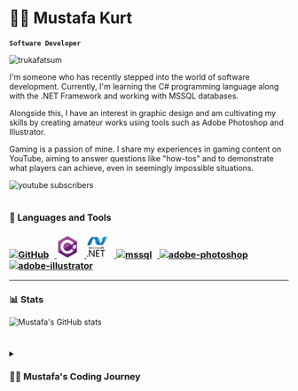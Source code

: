 # 🏄‍♂ Mustafa Kurt

**`Software Developer`**

<p align="left"> <img src="https://komarev.com/ghpvc/?username=trukafatsum&label=Profile%20views&color=0e75b6&style=flat" alt="trukafatsum" /> </p>

 I'm someone who has recently stepped into the world of software development. Currently, I'm learning the C# programming language along with the .NET Framework and working with MSSQL databases. 

Alongside this, I have an interest in graphic design and am cultivating my skills by creating amateur works using tools such as Adobe Photoshop and Illustrator.

Gaming is a passion of mine. I share my experiences in gaming content on YouTube, aiming to answer questions like "how-tos" and to demonstrate what players can achieve, even in seemingly impossible situations.

<!-- Social badges section -->
<!-- Badges with custom icons - https://github.com/trukafatsum/custom-icon-badges -->
<!-- View counter - https://github.com/trukafatsum/Simple-View-Counter -->
<p align="center">
  <a href="https://www.youtube.com/@trukafatsum?sub_confirmation=1">
    <img height="32px" align="left" alt="youtube subscribers" title="Subscribe to my YouTube channel" src="https://pngimg.com/uploads/subscribe/subscribe_PNG29.png"/></a>
</p>
<br />
<br />


<h3> 🧰 Languages and Tools <h3/>
  
  <a href="https://docs.github.com/get-started" target="_blank" rel="noreferrer">
    <img src="https://cdn.jsdelivr.net/gh/devicons/devicon/icons/github/github-original.svg" alt="GitHub" width="40px" height="40" style="padding-right:10px" />
  </a>
  <a href="https://www.w3schools.com/cs/" target="_blank" rel="noreferrer">
    <img src="https://raw.githubusercontent.com/devicons/devicon/master/icons/csharp/csharp-original.svg" alt="csharp" width="40" height="40" style="padding-right:10px" />
  </a>
  <a href="https://dotnet.microsoft.com/" target="_blank" rel="noreferrer">
    <img src="https://raw.githubusercontent.com/devicons/devicon/master/icons/dot-net/dot-net-original-wordmark.svg" alt="dotnet" width="40" height="40" style="padding-right:10px" />
  </a>
  <a href="https://www.microsoft.com/en-us/sql-server" target="_blank" rel="noreferrer">
    <img src="https://www.svgrepo.com/show/303229/microsoft-sql-server-logo.svg" alt="mssql" width="40" height="40" style="padding-right:10px" />
  </a>
  <a href="https://www.adobe.com/tr/products/photoshop.html" target="_blank" rel="noreferrer">
    <img src="https://www.svgrepo.com/show/452149/adobe-photoshop.svg" alt="adobe-photoshop" width="40" height="40" style="padding-right:10px" />
  </a>
  <a href="https://www.adobe.com/tr/products/illustrator.html" target="_blank" rel="noreferrer">
    <img src="https://www.svgrepo.com/show/452147/adobe-illustrator.svg" alt="adobe-illustrator" width="40" height="40" style="padding-right:10px" />
  </a>
  
<br />

------

### 📊 Stats

![Mustafa's GitHub stats](https://github-readme-stats.vercel.app/api?username=trukafatsum&show_icons=true&theme=gruvbox)

<!-- ![GitHub Streak](https://streak-stats.demolab.com?user=trukafatsum&theme=gruvbox&border_radius=4.5) -->

#

<details>
 <summary><h3>👨‍💻 Mustafa's Coding Journey</h3></summary>
   I started my coding journey as a player in Silkroad Online from 2007 to 2018. After approximately 12 years of playing the game, I wanted to shift my focus from gaming to understanding its mechanics. Despite having no prior experience in software, I slowly started gaining knowledge about databases (MSSQL). I acquired fundamental insights into queries, their coding, and relationships between tables.
<br /><br />
In 2021, I enrolled in the Computer Programming department of a open education Anadolu university. Throughout this period, I endeavored to enhance my skills by consuming various content on platforms like YouTube and Udemy, focusing on subjects such as C#, .NET Framework, Design Patterns, and Architectures. I graduated after completing the two-year program in Computer Programming. I am still in the ongoing process of learning.
</details>
